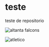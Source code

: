 # teste
teste de repositorio

![altanta falcons](https://user-images.githubusercontent.com/18408132/47270106-2aa55600-d53d-11e8-9282-5e43fb066dc1.png)

![atletico](https://user-images.githubusercontent.com/18408132/47273812-91446700-d571-11e8-94de-67585d95f7a5.png)
